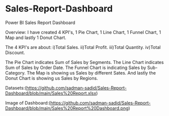 # Sales-Report-Dashboard
Power BI Sales Report Dashboard

Overview: I have created 4 KPI's, 1 Pie Chart, 1 Line Chart, 1 Funnel Chart, 1 Map and lastly 1 Donut Chart.

The 4 KPI's are about:
i)Total Sales.
ii)Total Profit.
iii)Total Quantity.
iv)Total Discount.

The Pie Chart indicates Sum of Sales by Segments. The Line Chart indicates Sum of Sales by Order Date. The Funnel Chart is indicating Sales by Sub-Category. The Map is showing us Sales by different Sates. And lastly the Donut Chart is showing us Sales by Regions. 

Datasets:(https://github.com/sadman-sadid/Sales-Report-Dashboard/blob/main/Sales%20Report.xlsx)

Image of Dashboard:(https://github.com/sadman-sadid/Sales-Report-Dashboard/blob/main/Sales%20Report%20Dashboard.png)

